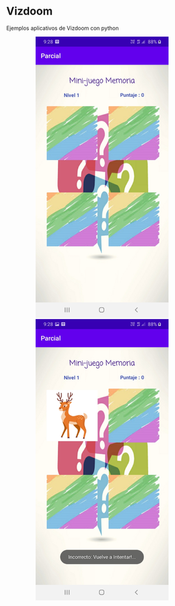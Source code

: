 # Vizdoom
Ejemplos aplicativos de Vizdoom  con python

<p align="center">
  <img src="https://github.com/TSffer/Parcial/blob/main/Screenshot/Screenshot_20201023-212816_Parcial.jpg" width="350" title="hover text">
  <img src="https://github.com/TSffer/Parcial/blob/main/Screenshot/Screenshot_20201023-212822_Parcial.jpg" width="350" alt="accessibility text">
</p>
